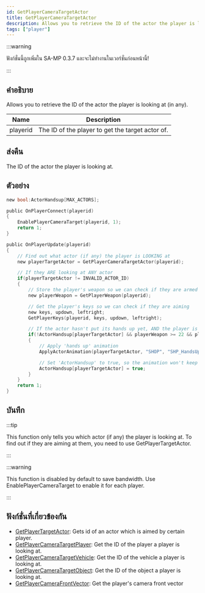 ```yaml
---
id: GetPlayerCameraTargetActor
title: GetPlayerCameraTargetActor
description: Allows you to retrieve the ID of the actor the player is looking at (in any).
tags: ["player"]
---
```


:::warning

ฟังก์ชั่นนี้ถูกเพิ่มใน SA-MP 0.3.7 และจะไม่ทำงานในเวอร์ชั่นก่อนหน้านี้!

:::

## คำอธิบาย

Allows you to retrieve the ID of the actor the player is looking at (in any).

| Name     | Description                                      |
| -------- | ------------------------------------------------ |
| playerid | The ID of the player to get the target actor of. |

## ส่งคืน

The ID of the actor the player is looking at.

## ตัวอย่าง

```c
new bool:ActorHandsup[MAX_ACTORS];

public OnPlayerConnect(playerid)
{
    EnablePlayerCameraTarget(playerid, 1);
    return 1;
}

public OnPlayerUpdate(playerid)
{
    // Find out what actor (if any) the player is LOOKING at
    new playerTargetActor = GetPlayerCameraTargetActor(playerid);

    // If they ARE looking at ANY actor
    if(playerTargetActor != INVALID_ACTOR_ID)
    {
        // Store the player's weapon so we can check if they are armed
        new playerWeapon = GetPlayerWeapon(playerid);

        // Get the player's keys so we can check if they are aiming
        new keys, updown, leftright;
        GetPlayerKeys(playerid, keys, updown, leftright);

        // If the actor hasn't put its hands up yet, AND the player is ARMED
        if(!ActorHandsup[playerTargetActor] && playerWeapon >= 22 && playerWeapon <= 42 && keys & KEY_AIM)
        {
            // Apply 'hands up' animation
            ApplyActorAnimation(playerTargetActor, "SHOP", "SHP_HandsUp_Scr",4.1,0,0,0,1,0);

            // Set 'ActorHandsup' to true, so the animation won't keep being reapplied
            ActorHandsup[playerTargetActor] = true;
        }
    }
    return 1;
}
```

## บันทึก

:::tip

This function only tells you which actor (if any) the player is looking at. To find out if they are aiming at them, you need to use GetPlayerTargetActor.

:::

:::warning

This function is disabled by default to save bandwidth. Use EnablePlayerCameraTarget to enable it for each player.

:::

## ฟังก์ชั่นที่เกี่ยวข้องกัน

- [GetPlayerTargetActor](../functions/GetPlayerTargetActor): Gets id of an actor which is aimed by certain player.
- [GetPlayerCameraTargetPlayer](../functions/GetPlayerCameratargetPlayer): Get the ID of the player a player is looking at.
- [GetPlayerCameraTargetVehicle](../functions/GetPlayerCameraTargetVehicle): Get the ID of the vehicle a player is looking at.
- [GetPlayerCameraTargetObject](../functions/GetPlayerCameraTargetObject): Get the ID of the object a player is looking at.
- [GetPlayerCameraFrontVector](../functions/GetPlayerCaemraFrontVector): Get the player's camera front vector
